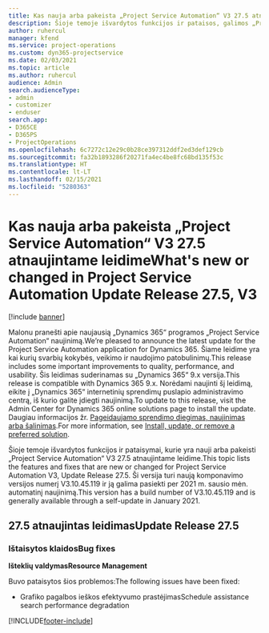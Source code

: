 ```yaml
---
title: Kas nauja arba pakeista „Project Service Automation“ V3 27.5 atnaujintame leidime, karštoji pataisa
description: Šioje temoje išvardytos funkcijos ir pataisos, galimos „Project Service Automation“ V3 27.5 atnaujintame leidime, karštojoje pataisoje.
author: ruhercul
manager: kfend
ms.service: project-operations
ms.custom: dyn365-projectservice
ms.date: 02/03/2021
ms.topic: article
ms.author: ruhercul
audience: Admin
search.audienceType:
- admin
- customizer
- enduser
search.app:
- D365CE
- D365PS
- ProjectOperations
ms.openlocfilehash: 6c7272c12e29c0b28ce397312ddf2ed3def129cb
ms.sourcegitcommit: fa32b1893286f20271fa4ec4be8fc68bd135f53c
ms.translationtype: HT
ms.contentlocale: lt-LT
ms.lasthandoff: 02/15/2021
ms.locfileid: "5280363"
---
```

# <a name="whats-new-or-changed-in-project-service-automation-update-release-275-v3"></a><span data-ttu-id="56f7b-103">Kas nauja arba pakeista „Project Service Automation“ V3 27.5 atnaujintame leidime</span><span class="sxs-lookup"><span data-stu-id="56f7b-103">What's new or changed in Project Service Automation Update Release 27.5, V3</span></span>

[!include [banner](../includes/psa-now-project-operations.md)]

<span data-ttu-id="56f7b-104">Malonu pranešti apie naujausią „Dynamics 365“ programos „Project Service Automation“ naujinimą.</span><span class="sxs-lookup"><span data-stu-id="56f7b-104">We’re pleased to announce the latest update for the Project Service Automation application for Dynamics 365.</span></span> <span data-ttu-id="56f7b-105">Šiame leidime yra kai kurių svarbių kokybės, veikimo ir naudojimo patobulinimų.</span><span class="sxs-lookup"><span data-stu-id="56f7b-105">This release includes some important improvements to quality, performance, and usability.</span></span> <span data-ttu-id="56f7b-106">Šis leidimas suderinamas su „Dynamics 365“ 9.x versija.</span><span class="sxs-lookup"><span data-stu-id="56f7b-106">This release is compatible with Dynamics 365 9.x.</span></span> <span data-ttu-id="56f7b-107">Norėdami naujinti šį leidimą, eikite į „Dynamics 365“ internetinių sprendimų puslapio administravimo centrą, iš kurio galite įdiegti naujinimą.</span><span class="sxs-lookup"><span data-stu-id="56f7b-107">To update to this release, visit the Admin Center for Dynamics 365 online solutions page to install the update.</span></span> <span data-ttu-id="56f7b-108">Daugiau informacijos žr. [Pageidaujamo sprendimo diegimas, naujinimas arba šalinimas](https://docs.microsoft.com/power-platform/admin/install-remove-preferred-solution).</span><span class="sxs-lookup"><span data-stu-id="56f7b-108">For more information, see [Install, update, or remove a preferred solution](https://docs.microsoft.com/power-platform/admin/install-remove-preferred-solution).</span></span>

<span data-ttu-id="56f7b-109">Šioje temoje išvardytos funkcijos ir pataisymai, kurie yra nauji arba pakeisti „Project Service Automation“ V3 27.5 atnaujintame leidime.</span><span class="sxs-lookup"><span data-stu-id="56f7b-109">This topic lists the features and fixes that are new or changed for Project Service Automation V3, Update Release 27.5.</span></span> <span data-ttu-id="56f7b-110">Ši versija turi naują komponavimo versijos numerį V3.10.45.119 ir ją galima pasiekti per 2021 m. sausio mėn. automatinį naujinimą.</span><span class="sxs-lookup"><span data-stu-id="56f7b-110">This version has a build number of V3.10.45.119 and is generally available through a self-update in January 2021.</span></span>

## <a name="update-release-275"></a><span data-ttu-id="56f7b-111">27.5 atnaujintas leidimas</span><span class="sxs-lookup"><span data-stu-id="56f7b-111">Update Release 27.5</span></span>

### <a name="bug-fixes"></a><span data-ttu-id="56f7b-112">Ištaisytos klaidos</span><span class="sxs-lookup"><span data-stu-id="56f7b-112">Bug fixes</span></span>


<span data-ttu-id="56f7b-113">**Išteklių valdymas**</span><span class="sxs-lookup"><span data-stu-id="56f7b-113">**Resource Management**</span></span>

<span data-ttu-id="56f7b-114">Buvo pataisytos šios problemos:</span><span class="sxs-lookup"><span data-stu-id="56f7b-114">The following issues have been fixed:</span></span>

- <span data-ttu-id="56f7b-115">Grafiko pagalbos ieškos efektyvumo prastėjimas</span><span class="sxs-lookup"><span data-stu-id="56f7b-115">Schedule assistance search performance degradation</span></span>


[!INCLUDE[footer-include](../includes/footer-banner.md)]
